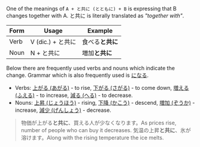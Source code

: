 One of the meanings of `A + と共に (とともに) + B` is expressing that B changes together with A. と共に is literally translated as *"together with"*.

|Form|Usage|Example|
|-|-|-|
|Verb|V (dic.) + と共に|食べる**と共に**|
|Noun|N + と共に|増加**と共に**|

Below there are frequently used verbs and nouns which indicate the change.
Grammar which is also frequently used is [になる](33).
- Verbs: [上がる (あがる)](w1352290) - to rise, [下がる (さがる)](w1184160) - to come down, [増える (ふえる)](w1602440) - to increase, [減る (へる)](w1263120) - to decrease.
- Nouns: [上昇 (じょうほう)](w1353450) - rising, [下降 (かこう)](w1184940) - descend, [増加 (ぞうか)](w1403160) - increase, [減少 (げんしょう)](1263210) - decrease.

>物価が上がる**と共に**、買える人が少なくなります。As prices rise, number of people who can buy it decreases.
>気温の上昇**と共に**、氷が溶けます。Along with the rising temperature the ice melts.